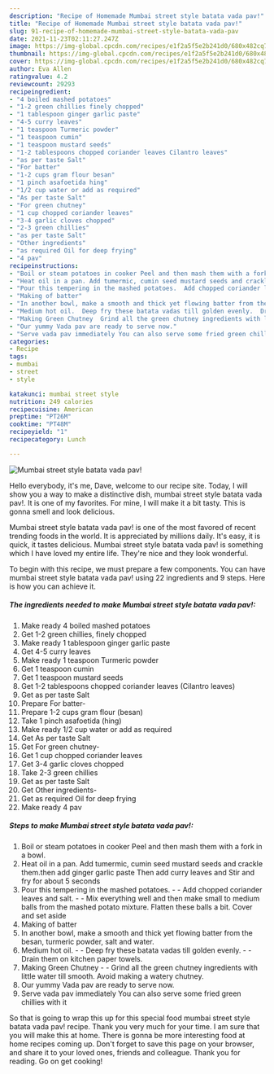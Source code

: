 ```yaml
---
description: "Recipe of Homemade Mumbai street style batata vada pav!"
title: "Recipe of Homemade Mumbai street style batata vada pav!"
slug: 91-recipe-of-homemade-mumbai-street-style-batata-vada-pav
date: 2021-11-23T02:11:27.247Z
image: https://img-global.cpcdn.com/recipes/e1f2a5f5e2b241d0/680x482cq70/mumbai-street-style-batata-vada-pav-recipe-main-photo.jpg
thumbnail: https://img-global.cpcdn.com/recipes/e1f2a5f5e2b241d0/680x482cq70/mumbai-street-style-batata-vada-pav-recipe-main-photo.jpg
cover: https://img-global.cpcdn.com/recipes/e1f2a5f5e2b241d0/680x482cq70/mumbai-street-style-batata-vada-pav-recipe-main-photo.jpg
author: Eva Allen
ratingvalue: 4.2
reviewcount: 29293
recipeingredient:
- "4 boiled mashed potatoes"
- "1-2 green chillies finely chopped"
- "1 tablespoon ginger garlic paste"
- "4-5 curry leaves"
- "1 teaspoon Turmeric powder"
- "1 teaspoon cumin"
- "1 teaspoon mustard seeds"
- "1-2 tablespoons chopped coriander leaves Cilantro leaves"
- "as per taste Salt"
- "For batter"
- "1-2 cups gram flour besan"
- "1 pinch asafoetida hing"
- "1/2 cup water or add as required"
- "As per taste Salt"
- "For green chutney"
- "1 cup chopped coriander leaves"
- "3-4 garlic cloves chopped"
- "2-3 green chillies"
- "as per taste Salt"
- "Other ingredients"
- "as required Oil for deep frying"
- "4 pav"
recipeinstructions:
- "Boil or steam potatoes in cooker Peel and then mash them with a fork in a bowl."
- "Heat oil in a pan. Add tumermic, cumin seed mustard seeds and crackle them.then add ginger garlic paste Then add curry leaves and Stir and fry for about 5 seconds"
- "Pour this tempering in the mashed potatoes.  Add chopped coriander leaves and salt.  Mix everything well and then make small to medium balls from the mashed potato mixture. Flatten these balls a bit. Cover and set aside"
- "Making of batter"
- "In another bowl, make a smooth and thick yet flowing batter from the besan, turmeric powder, salt and water."
- "Medium hot oil.  Deep fry these batata vadas till golden evenly.  Drain them on kitchen paper towels."
- "Making Green Chutney  Grind all the green chutney ingredients with little water till smooth. Avoid making a watery chutney."
- "Our yummy Vada pav are ready to serve now."
- "Serve vada pav immediately You can also serve some fried green chillies with it"
categories:
- Recipe
tags:
- mumbai
- street
- style

katakunci: mumbai street style 
nutrition: 249 calories
recipecuisine: American
preptime: "PT26M"
cooktime: "PT48M"
recipeyield: "1"
recipecategory: Lunch

---
```



![Mumbai street style batata vada pav!](https://img-global.cpcdn.com/recipes/e1f2a5f5e2b241d0/680x482cq70/mumbai-street-style-batata-vada-pav-recipe-main-photo.jpg)

Hello everybody, it's me, Dave, welcome to our recipe site. Today, I will show you a way to make a distinctive dish, mumbai street style batata vada pav!. It is one of my favorites. For mine, I will make it a bit tasty. This is gonna smell and look delicious.

Mumbai street style batata vada pav! is one of the most favored of recent trending foods in the world. It is appreciated by millions daily. It's easy, it is quick, it tastes delicious. Mumbai street style batata vada pav! is something which I have loved my entire life. They're nice and they look wonderful.




To begin with this recipe, we must prepare a few components. You can have mumbai street style batata vada pav! using 22 ingredients and 9 steps. Here is how you can achieve it.

<!--inarticleads1-->

##### The ingredients needed to make Mumbai street style batata vada pav!:

1. Make ready 4 boiled mashed potatoes
1. Get 1-2 green chillies, finely chopped
1. Make ready 1 tablespoon ginger garlic paste
1. Get 4-5 curry leaves
1. Make ready 1 teaspoon Turmeric powder
1. Get 1 teaspoon cumin
1. Get 1 teaspoon mustard seeds
1. Get 1-2 tablespoons chopped coriander leaves (Cilantro leaves)
1. Get as per taste Salt
1. Prepare For batter-
1. Prepare 1-2 cups gram flour (besan)
1. Take 1 pinch asafoetida (hing)
1. Make ready 1/2 cup water or add as required
1. Get As per taste Salt
1. Get For green chutney-
1. Get 1 cup chopped coriander leaves
1. Get 3-4 garlic cloves chopped
1. Take 2-3 green chillies
1. Get as per taste Salt
1. Get Other ingredients-
1. Get as required Oil for deep frying
1. Make ready 4 pav




<!--inarticleads2-->

##### Steps to make Mumbai street style batata vada pav!:

1. Boil or steam potatoes in cooker Peel and then mash them with a fork in a bowl.
1. Heat oil in a pan. Add tumermic, cumin seed mustard seeds and crackle them.then add ginger garlic paste Then add curry leaves and Stir and fry for about 5 seconds
1. Pour this tempering in the mashed potatoes. -  - Add chopped coriander leaves and salt. -  - Mix everything well and then make small to medium balls from the mashed potato mixture. Flatten these balls a bit. Cover and set aside
1. Making of batter
1. In another bowl, make a smooth and thick yet flowing batter from the besan, turmeric powder, salt and water.
1. Medium hot oil. -  - Deep fry these batata vadas till golden evenly. -  - Drain them on kitchen paper towels.
1. Making Green Chutney -  - Grind all the green chutney ingredients with little water till smooth. Avoid making a watery chutney.
1. Our yummy Vada pav are ready to serve now.
1. Serve vada pav immediately You can also serve some fried green chillies with it




So that is going to wrap this up for this special food mumbai street style batata vada pav! recipe. Thank you very much for your time. I am sure that you will make this at home. There is gonna be more interesting food at home recipes coming up. Don't forget to save this page on your browser, and share it to your loved ones, friends and colleague. Thank you for reading. Go on get cooking!
